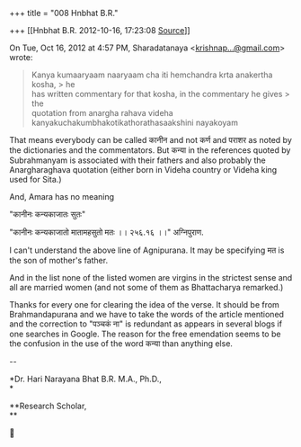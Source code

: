 +++
title = "008 Hnbhat B.R."

+++
[[Hnbhat B.R.	2012-10-16, 17:23:08 [Source](https://groups.google.com/g/bvparishat/c/N79QHAI6AQo)]]



On Tue, Oct 16, 2012 at 4:57 PM, Sharadatanaya \<[krishnap...@gmail.com]()\> wrote:  

> Kanya kumaaryaam naaryaam cha iti hemchandra krta anakertha kosha, > he  
> has written commentary for that kosha, in the commentary he gives > the  
> quotation from anargha rahava videha  
> kanyakuchakumbhakotikathorathasaakshini nayakoyam  
> > 
> >   
> > 

That means everybody can be called कानीन and not कर्ण and पराशर as noted by the dictionaries and the commentators. But कन्या in the references quoted by Subrahmanyam is associated with their fathers and also probably the Anargharaghava quotation (either born in Videha country or Videha king used for Sita.)

  

And, Amara has no meaning

  

"कानीनः कन्यकाजातः सुतः"

  

"कानीनः कन्यकाजातो मातामहसुतो मतः ।। २५६.१६ ।।" अग्निपुराण.

  

I can't understand the above line of Agnipurana. It may be specifying मत is the son of mother's father.

  

And in the list none of the listed women are virgins in the strictest sense and all are married women (and not some of them as Bhattacharya remarked.)

  

Thanks for every one for clearing the idea of the verse. It should be from Brahmandapurana and we have to take the words of the article mentioned and the correction to "पञ्चकं ना" is redundant as appears in several blogs if one searches in Google. The reason for the free emendation seems to be the confusion in the use of the word कन्या than anything else.



  

--

*Dr. Hari Narayana Bhat B.R. M.A., Ph.D.,  
*

**Research Scholar,  
**



